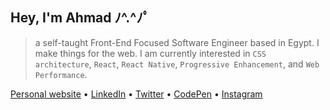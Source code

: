 ## Hey, I'm Ahmad ﾉ^.^ﾉﾟ

> a self-taught Front-End Focused Software Engineer based in Egypt. I make things for the web. I am currently interested in `CSS architecture`, `React`, `React Native`, `Progressive Enhancement`, and `Web Performance`.

[Personal website](https://ahmadnasr.net) • [LinkedIn](https://www.linkedin.com/in/ahmadnasrhosna/) • [Twitter](https://twitter.com/AhmadNasrHosna) • [CodePen](https://codepen.io/ahmadnasr) • [Instagram](https://www.instagram.com/ahmadnasrhosna/)


